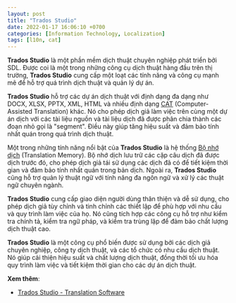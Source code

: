 ```yaml
---
layout: post
title: "Trados Studio"
date: 2022-01-17 16:06:10 +0700
categories: [Information Technology, Localization]
tags: [l10n, cat]
---
```


**Trados Studio** là một phần mềm dịch thuật chuyên nghiệp phát triển bởi SDL. Được coi là một trong những công cụ dịch thuật hàng đầu trên thị trường, **Trados Studio** cung cấp một loạt các tính năng và công cụ mạnh mẽ để hỗ trợ quá trình dịch thuật và quản lý dự án.

**Trados Studio** hỗ trợ các dự án dịch thuật với định dạng đa dạng như DOCX, XLSX, PPTX, XML, HTML và nhiều định dạng [CAT](https://vegetaz.github.io/posts/Computer-Assisted-Translation/) (Computer-Assisted Translation) khác. Nó cho phép dịch giả làm việc trên cùng một dự án dịch với các tài liệu nguồn và tài liệu dịch đã được phân chia thành các đoạn nhỏ gọi là "segment". Điều này giúp tăng hiệu suất và đảm bảo tính nhất quán trong quá trình dịch thuật.

Một trong những tính năng nổi bật của **Trados Studio** là hệ thống [Bộ nhớ dịch](https://vegetaz.github.io/posts/TM/) (Translation Memory). Bộ nhớ dịch lưu trữ các cặp câu dịch đã được dịch trước đó, cho phép dịch giả tái sử dụng các dịch đã có để tiết kiệm thời gian và đảm bảo tính nhất quán trong bản dịch. Ngoài ra, **Trados Studio** cũng hỗ trợ quản lý thuật ngữ với tính năng đa ngôn ngữ và xử lý các thuật ngữ chuyên ngành.

**Trados Studio** cung cấp giao diện người dùng thân thiện và dễ sử dụng, cho phép dịch giả tùy chỉnh và tinh chỉnh các thiết lập để phù hợp với nhu cầu và quy trình làm việc của họ. Nó cũng tích hợp các công cụ hỗ trợ như kiểm tra chính tả, kiểm tra ngữ pháp, và kiểm tra trùng lặp để đảm bảo chất lượng dịch thuật cao.

**Trados Studio** là một công cụ phổ biến được sử dụng bởi các dịch giả chuyên nghiệp, công ty dịch thuật, và các tổ chức có nhu cầu dịch thuật. Nó giúp cải thiện hiệu suất và chất lượng dịch thuật, đồng thời tối ưu hóa quy trình làm việc và tiết kiệm thời gian cho các dự án dịch thuật.

**Xem thêm**:
- [Trados Studio - Translation Software](https://www.trados.com/products/trados-studio/)
